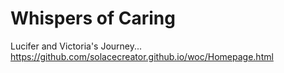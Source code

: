 # Whispers of Caring 
Lucifer and Victoria's Journey...
https://github.com/solacecreator.github.io/woc/Homepage.html
